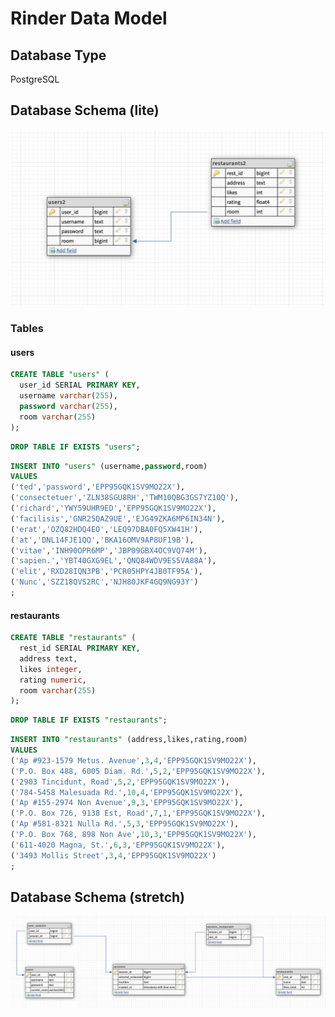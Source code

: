 # Rinder Data Model

## Database Type

PostgreSQL


## Database Schema (lite)

![](2021-08-24-21-07-42.png)

### Tables

#### users

```sql
CREATE TABLE "users" (
  user_id SERIAL PRIMARY KEY,
  username varchar(255),
  password varchar(255),
  room varchar(255)
);
```
```sql
DROP TABLE IF EXISTS "users";
```
```sql
INSERT INTO "users" (username,password,room) 
VALUES 
('ted','password','EPP95GQK1SV9MO22X'),
('consectetuer','ZLN38SGU8RH','TWM10QBG3GS7YZ10Q'),
('richard','YWY59UHR9ED','EPP95GQK1SV9MO22X'),
('facilisis','GNR25QAZ9UE','EJG49ZKA6MP6IN34N'),
('erat','OZQ82HDQ4EO','LEQ97DBA0FQ5XW41H'),
('at','DNL14FJE1QQ','BKA16OMV9AP8UF19B'),
('vitae','INH90OPR6MP','JBP09GBX4OC9VQ74M'),
('sapien.','YBT40GXG9EL','QNQ84WDV9ES5VA88A'),
('elit','RXD28IQN3PB','PCR05HPY4JB0TF95A'),
('Nunc','SZZ18QVS2RC','NJH80JKF4GQ9NG93Y')
;
```

#### restaurants
```sql
CREATE TABLE "restaurants" (
  rest_id SERIAL PRIMARY KEY,
  address text,
  likes integer,
  rating numeric,
  room varchar(255)
);
```
```sql
DROP TABLE IF EXISTS "restaurants";
```
```sql
INSERT INTO "restaurants" (address,likes,rating,room) 
VALUES 
('Ap #923-1579 Metus. Avenue',3,4,'EPP95GQK1SV9MO22X'),
('P.O. Box 488, 6005 Diam. Rd.',5,2,'EPP95GQK1SV9MO22X'),
('2903 Tincidunt, Road',5,2,'EPP95GQK1SV9MO22X'),
('784-5458 Malesuada Rd.',10,4,'EPP95GQK1SV9MO22X'),
('Ap #155-2974 Non Avenue',9,3,'EPP95GQK1SV9MO22X'),
('P.O. Box 726, 9138 Est, Road',7,1,'EPP95GQK1SV9MO22X'),
('Ap #581-8321 Nulla Rd.',5,3,'EPP95GQK1SV9MO22X'),
('P.O. Box 768, 898 Non Ave',10,3,'EPP95GQK1SV9MO22X'),
('611-4020 Magna, St.',6,3,'EPP95GQK1SV9MO22X'),
('3493 Mollis Street',3,4,'EPP95GQK1SV9MO22X')
;
```

## Database Schema (stretch)

![](2021-08-24-20-15-28.png)
